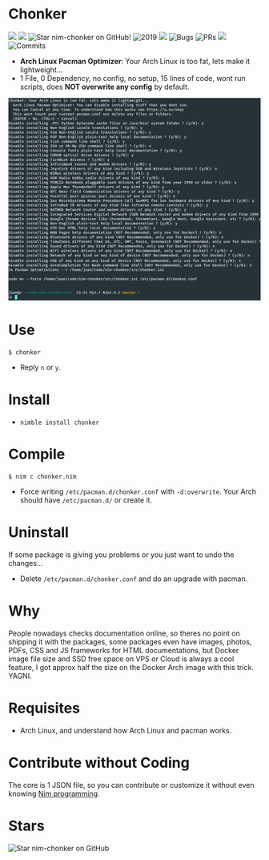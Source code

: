 # Chonker

![](https://img.shields.io/github/languages/top/juancarlospaco/nim-chonker?style=for-the-badge)
![](https://img.shields.io/github/languages/count/juancarlospaco/nim-chonker?logoColor=green&style=for-the-badge)
![](https://img.shields.io/github/stars/juancarlospaco/nim-chonker?style=for-the-badge "Star nim-chonker on GitHub!")
![](https://img.shields.io/maintenance/yes/2019?style=for-the-badge "2019")
![](https://img.shields.io/github/languages/code-size/juancarlospaco/nim-chonker?style=for-the-badge)
![](https://img.shields.io/github/issues-raw/juancarlospaco/nim-chonker?style=for-the-badge "Bugs")
![](https://img.shields.io/github/issues-pr-raw/juancarlospaco/nim-chonker?style=for-the-badge "PRs")
![](https://img.shields.io/github/commit-activity/y/juancarlospaco/nim-chonker?style=for-the-badge)
![](https://img.shields.io/github/last-commit/juancarlospaco/nim-chonker?style=for-the-badge "Commits")

- **Arch Linux Pacman Optimizer**: Your Arch Linux is too fat, lets make it lightweight...
- 1 File, 0 Dependency, no config, no setup, 15 lines of code, wont run scripts, does **NOT overwrite any config** by default.

![](https://raw.githubusercontent.com/juancarlospaco/nim-chonker/master/temp.png "Does NOT run 'sudo mv', just prints the command for you")


# Use

```
$ chonker
```

- Reply `n` or `y`.


# Install

- `nimble install chonker`


# Compile

```
$ nim c chonker.nim
```

- Force writing `/etc/pacman.d/chonker.conf` with `-d:overwrite`. Your Arch should have `/etc/pacman.d/` or create it.


# Uninstall

If some package is giving you problems or you just want to undo the changes...

- Delete `/etc/pacman.d/chonker.conf` and do an upgrade with pacman.


# Why

People nowadays checks documentation online, so theres no point on shipping it with the packages,
some packages even have images, photos, PDFs, CSS and JS frameworks for HTML documentations,
but Docker image file size and SSD free space on VPS or Cloud is always a cool feature,
I got approx half the size on the Docker Arch image with this trick. YAGNI.


# Requisites

- Arch Linux, and understand how Arch Linux and pacman works.


# Contribute without Coding

The core is 1 JSON file, so you can contribute or customize it without even knowing [Nim programming](https://nim-lang.org/learn.html).


# Stars

![Star nim-chonker on GitHub](https://starchart.cc/juancarlospaco/nim-chonker.svg "Star nim-chonker on GitHub!")
